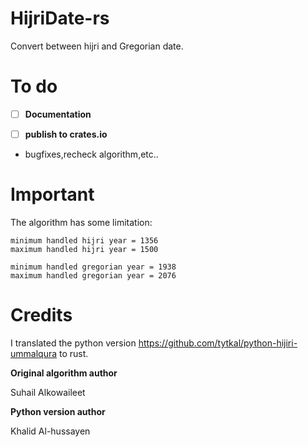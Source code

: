 # HijriDate-rs

Convert between hijri and Gregorian date.

# To do

- [ ] **Documentation**

- [ ] **publish to crates.io**

- bugfixes,recheck algorithm,etc..

# Important

The algorithm has some limitation:

    minimum handled hijri year = 1356
    maximum handled hijri year = 1500

    minimum handled gregorian year = 1938 
    maximum handled gregorian year = 2076

# Credits
I translated the python version https://github.com/tytkal/python-hijiri-ummalqura to rust.

**Original algorithm author**

Suhail Alkowaileet 

**Python version author**

Khalid Al-hussayen
